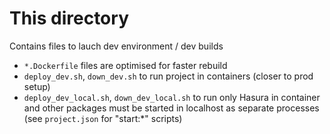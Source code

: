 # This directory

Contains files to lauch dev environment / dev builds

-   `*.Dockerfile` files are optimised for faster rebuild
-   `deploy_dev.sh`, `down_dev.sh` to run project in containers (closer to prod
    setup)
-   `deploy_dev_local.sh`, `down_dev_local.sh` to run only Hasura in container and
    other packages must be started in localhost as separate processes (see
    `project.json` for "start:\*" scripts)
